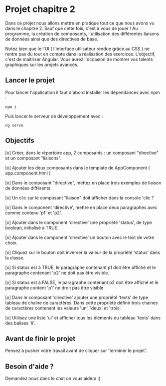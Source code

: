 # Projet chapitre 2

Dans ce projet nous allons mettre en pratique tout ce que nous avons vu dans le chapitre 2. Sauf que cette fois, c'est à vous de jouer ! Au programme, la création de composants, l'utilisation des différentes liaisons de données ainsi que des directives de base.

Notez bien que le l'UI ( l'interface utilisateur rendue grâce au CSS ) ne rentre pas du tout en compte dans la réalisation des exercices. L'objectif, c'est de maitriser Angular. Vous aurez l'occasion de montrer vos talents graphiques sur les projets avancés.

## Lancer le projet

Pour lancer l'application il faut d'abord installer les dépendances avec npm : 

`npm i`

Puis lancer le serveur de développement avec : 

`ng serve`

## Objectifs

[x] Créer, dans le répertoire app, 2 composants : un composant "directive" et un composant "liaisons".

[x] Ajouter les deux composants dans le template de AppComponent ( app.component.html )

[x] Dans le composant "directive", mettez en place trois exemples de liaison de données différents

[x] Un clic sur le composant "liaison" doit afficher dans la console 'clic !'
      
[x] Dans le component 'directive', mettre en place deux paragraphes avec comme contenu 'p1' et 'p2'.

[x] Ajouter dans le component 'directive' une propriété 'status', de type boolean, initialisé à TRUE.

[x] Ajouter dans le component 'directive' un bouton avec le text de votre choix.
      
[x] Cliquez sur le bouton doit inverser la valeur de la propriété 'status' dans la classe.

[x] Si status est à TRUE, le paragraphe contenant p1 doit être affiché et le paragraphe contenant 'p2' ne doit pas être visible.
  
[x] Si status est à FALSE, le paragraphe contenant p2 doit être affiché et le paragraphe content 'p1' ne droit pas être visible.
      
[x] Dans le composant 'directive' ajouter une propriété 'texts' de type tableau de chaîne de caractères. Dans cette propriété définir trois chaines de caractères contenant les valeurs 'un', 'deux' et 'trois'.

[x] Utilisez une liste 'ul' et afficher tous les éléments du tableau 'texts' dans des balises 'li'.
      
## Avant de finir le projet

Pensez à pusher votre travail avant de cliquer sur 'terminer le projet'.

## Besoin d'aide ?

Demandez nous dans le chat on vous aidera :)
